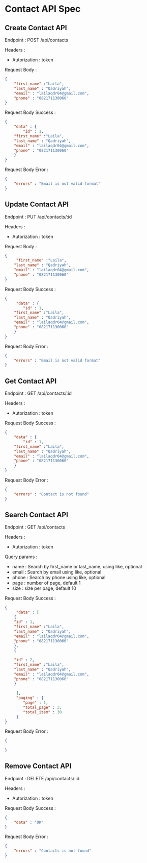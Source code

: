 # Contact API Spec

## Create Contact API

Endpoint : POST /api/contacts

Headers : 
- Autorization : token

Request Body :

```json
{
    "first_name" :"Laila",
    "last_name" : "Qadriyah",
    "email" : "lailaqdr04@gmail.com",
    "phone" : "082171130060"
}
```

Request Body Success :
```json
{
    "data" : {
        "id" : 1,
    "first_name" :"Laila",
    "last_name" : "Qadriyah",
    "email" : "lailaqdr04@gmail.com",
    "phone" : "082171130060"   
    }
}
```

Request Body Error :
```json
{
    "errors" : "Email is not valid format"
}
```

## Update Contact API

Endpoint : PUT /api/contacts/:id

Headers : 
- Autorization : token

Request Body :

```json
{
     "first_name" :"Laila",
    "last_name" : "Qadriyah",
    "email" : "lailaqdr04@gmail.com",
    "phone" : "082171130060"
}
```

Request Body Success :
```json
{
     "data" : {
        "id" : 1,
    "first_name" :"Laila",
    "last_name" : "Qadriyah",
    "email" : "lailaqdr04@gmail.com",
    "phone" : "082171130060"   
    }
}
```

Request Body Error :
```json
{
    "errors" : "Email is not valid format"
}
```

## Get Contact API

Endpoint : GET /api/contacts/:id

Headers : 
- Autorization : token


Request Body Success :
```json
{
    "data" : {
        "id" : 1,
    "first_name" :"Laila",
    "last_name" : "Qadriyah",
    "email" : "lailaqdr04@gmail.com",
    "phone" : "082171130060"   
    }
}
```

Request Body Error :
```json
{
    "errors" : "Contact is not found"
}
```

## Search Contact API

Endpoint : GET /api/contacts

Headers : 
- Autorization : token

Query params :
- name : Search by first_name or last_name, using like, optional
- email : Search by email using like, optional
- phone : Search by phone using like, optional
- page : number of page, default 1
- size : size per page, default 10



Request Body Success :
```json
{
     "data" : [
    {
    "id" : 1,
    "first_name" :"Laila",
    "last_name" : "Qadriyah",
    "email" : "lailaqdr04@gmail.com",
    "phone" : "082171130060"   
    },
    {
    
    "id" : 2,
    "first_name" :"Laila",
    "last_name" : "Qadriyah",
    "email" : "lailaqdr04@gmail.com",
    "phone" : "082171130060"   
    }  
    
     ],
     "paging" : {
        "page" : 1,
        "total_page" : 3,
        "total_item" : 30
     }
}
```

Request Body Error :
```json
{
    
}
```

## Remove Contact API

Endpoint : DELETE /api/contacts/:id

Headers : 
- Autorization : token


Request Body Success :
```json
{
    "data" : "OK"
}
```

Request Body Error :
```json
{
    "errors" : "Contacts is not found"
}
```